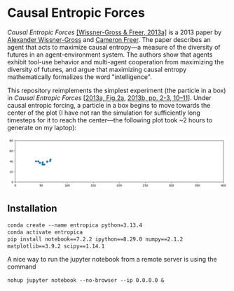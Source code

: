 # Causal Entropic Forces

_Causal Entropic Forces_ [[Wissner-Gross & Freer, 2013a]](http://math.mit.edu/~freer/papers/PhysRevLett_110-168702.pdf) is a 2013 paper by [Alexander Wissner-Gross](https://www.alexwg.org/) and [Cameron Freer](https://www.cfreer.org/). The paper describes an agent that acts to maximize causal entropy—a measure of the diversity of futures in an agent-environment system. The authors show that agents exhibit tool-use behavior and multi-agent cooperation from maximizing the diversity of futures, and argue that maximizing causal entropy mathematically formalizes the word "intelligence".

This repository reimplements the simplest experiment (the particle in a box) in _Causal Entropic Forces_ [[2013a, Fig.2a](http://math.mit.edu/~freer/papers/PhysRevLett_110-168702.pdf), [2013b, pp. 2-3, 10–11](https://journals.aps.org/prl/supplemental/10.1103/PhysRevLett.110.168702)]. Under causal entropic forcing, a particle in a box begins to move towards the center of the plot (I have not ran the simulation for sufficiently long timesteps for it to reach the center—the following plot took ~2 hours to generate on my laptop):

![particle](https://raw.githubusercontent.com/dyth/causal-entropic-forces/refs/heads/main/images/towards_center.png)



## Installation

```commandline
conda create --name entropica python=3.13.4
conda activate entropica
pip install notebook==7.2.2 ipython==8.29.0 numpy==2.1.2 matplotlib==3.9.2 scipy==1.14.1
```

[//]: # (```commandline)
[//]: # (nohup jupyter notebook > log.txt 2>&1 &)
[//]: # (```)

A nice way to run the jupyter notebook from a remote server is using the command
```commandline
nohup jupyter notebook --no-browser --ip 0.0.0.0 &
```

